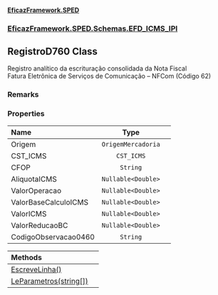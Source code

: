 #### [EficazFramework.SPED](EficazFrameworkSPED.md 'EficazFramework SPED')
### [EficazFramework.SPED.Schemas.EFD_ICMS_IPI](EficazFramework.SPED.Schemas.EFD_ICMS_IPI.md 'EficazFramework.SPED.Schemas.EFD_ICMS_IPI')

## RegistroD760 Class

Registro analítico da escrituração consolidada da Nota Fiscal    
Fatura Eletrônica de Serviços de Comunicação – NFCom (Código 62)

### Remarks
### Properties

| Name | Type | |
| :--- | :---: | :--- |
| Origem | `OrigemMercadoria` |  |
| CST_ICMS | `CST_ICMS` |  |
| CFOP | `String` |  |
| AliquotaICMS | `Nullable<Double>` |  |
| ValorOperacao | `Nullable<Double>` |  |
| ValorBaseCalculoICMS | `Nullable<Double>` |  |
| ValorICMS | `Nullable<Double>` |  |
| ValorReducaoBC | `Nullable<Double>` |  |
| CodigoObservacao0460 | `String` |  |

| Methods | |
| :--- | :--- |
| [EscreveLinha()](EficazFramework.SPED.Schemas.EFD_ICMS_IPI/RegistroD760/EscreveLinha().md 'EficazFramework.SPED.Schemas.EFD_ICMS_IPI.RegistroD760.EscreveLinha()') | |
| [LeParametros(string[])](EficazFramework.SPED.Schemas.EFD_ICMS_IPI/RegistroD760/LeParametros(string[]).md 'EficazFramework.SPED.Schemas.EFD_ICMS_IPI.RegistroD760.LeParametros(string[])') | |

